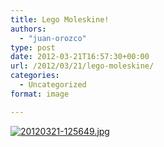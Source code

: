 ```yaml
---
title: Lego Moleskine!
authors: 
  - "juan-orozco"
type: post
date: 2012-03-21T16:57:30+00:00
url: /2012/03/21/lego-moleskine/
categories:
  - Uncategorized
format: image

---
```

[<img src="http://juanthedesigner.files.wordpress.com/2012/03/20120321-125649.jpg?w=580" alt="20120321-125649.jpg" class="alignnone size-full" data-recalc-dims="1" />][1]

 [1]: http://juanthedesigner.files.wordpress.com/2012/03/20120321-125649.jpg?w=580